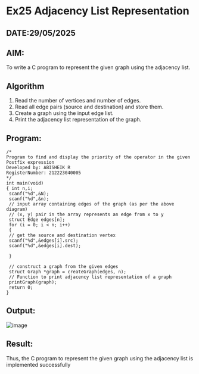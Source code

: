 # Ex25 Adjacency List Representation
## DATE:29/05/2025
## AIM:
To write a C program to represent the given graph using the adjacency list.

## Algorithm
1. Read the number of vertices and number of edges.
2. Read all edge pairs (source and destination) and store them.
3. Create a graph using the input edge list.
4. Print the adjacency list representation of the graph.

## Program:
```
/*
Program to find and display the priority of the operator in the given Postfix expression
Developed by: ABISHEIK R
RegisterNumber: 212223040005
*/
int main(void)
{ int n,i;
 scanf("%d",&N);
 scanf("%d",&n);
 // input array containing edges of the graph (as per the above diagram)
 // (x, y) pair in the array represents an edge from x to y
 struct Edge edges[n];
 for (i = 0; i < n; i++)
 {
 // get the source and destination vertex
 scanf("%d",&edges[i].src);
 scanf("%d",&edges[i].dest);

 }

 // construct a graph from the given edges
 struct Graph *graph = createGraph(edges, n);
 // Function to print adjacency list representation of a graph
 printGraph(graph);
 return 0;
}
```

## Output:

![image](https://github.com/user-attachments/assets/a0b49aa8-734d-4ffd-93b9-d99b400a881c)


## Result:
Thus, the C program to represent the given graph using the adjacency list is implemented successfully

